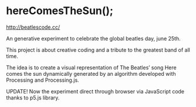 # hereComesTheSun();

http://beatlescode.cc/

An generative experiment to celebrate the global beatles day, june 25th.

This project is about creative coding and a tribute to the greatest band of all time.

The idea is to create a visual representation of The Beatles’ song Here comes the sun dynamically generated by an algorithm developed with Processing and Processing.js.

UPDATE! Now the experiment direct through browser via JavaScript code thanks to p5.js library.
